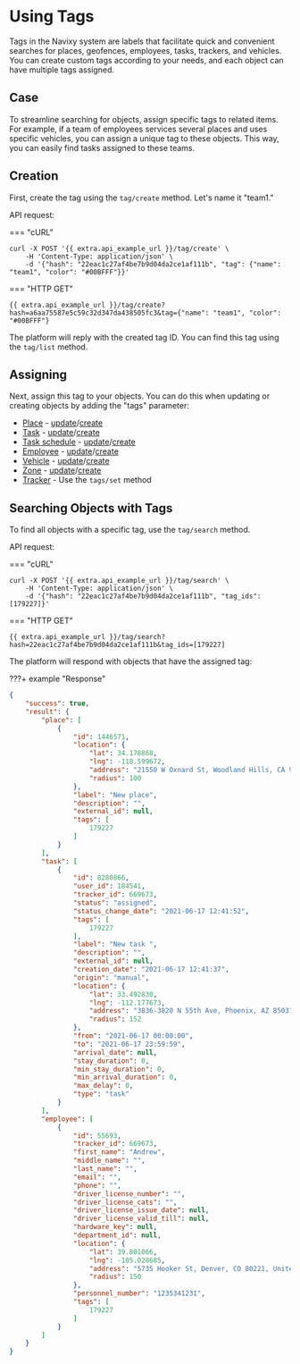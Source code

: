 # Using Tags

Tags in the Navixy system are labels that facilitate quick and convenient searches for places, geofences, employees, tasks, trackers, and vehicles. You can create custom tags according to your needs, and each object can have multiple tags assigned.

## Case

To streamline searching for objects, assign specific tags to related items. For example, if a team of employees services several places and uses specific vehicles, you can assign a unique tag to these objects. This way, you can easily find tasks assigned to these teams.

## Creation

First, create the tag using the `tag/create` method. Let's name it "team1."

API request:

=== "cURL"

```shell
curl -X POST '{{ extra.api_example_url }}/tag/create' \
    -H 'Content-Type: application/json' \
    -d '{"hash": "22eac1c27af4be7b9d04da2ce1af111b", "tag": {"name": "team1", "color": "#00BFFF"}}'
```

=== "HTTP GET"

```shell
{{ extra.api_example_url }}/tag/create?hash=a6aa75587e5c59c32d347da438505fc3&tag={"name": "team1", "color": "#00BFFF"}
```

The platform will reply with the created tag ID. You can find this tag using the `tag/list` method.

## Assigning

Next, assign this tag to your objects. You can do this when updating or creating objects by adding the "tags" parameter:

* [Place](../../resources/field_service/place/index.md#place-object) - [update](../../resources/field_service/place/index.md#update)/[create](../../resources/field_service/place/index.md#create)
* [Task](../../resources/field_service/task/index.md#task-object) - [update](../../resources/field_service/task/index.md#update)/[create](../../resources/field_service/task/index.md#create)
* [Task schedule](../../resources/field_service/task/schedule/index.md#task-schedule-entry-object) - [update](../../resources/field_service/task/schedule/index.md#update)/[create](../../resources/field_service/task/schedule/index.md#create)
* [Employee](../../resources/field_service/employee/index.md#employee-object) - [update](../../resources/field_service/employee/index.md#update)/[create](../../resources/field_service/employee/index.md#create)
* [Vehicle](../../resources/fleet/vehicle/index.md#vehicle-object) - [update](../../resources/fleet/vehicle/index.md#update)/[create](../../resources/fleet/vehicle/index.md#create)
* [Zone](../../resources/tracking/zone/index.md#entity-description) - [update](../../resources/tracking/zone/index.md#update)/[create](../../resources/tracking/zone/index.md#create)
* [Tracker](../../resources/tracking/tracker/index.md#tracker-object-structure) - Use the `tags/set` method

## Searching Objects with Tags

To find all objects with a specific tag, use the `tag/search` method.

API request:

=== "cURL"

```shell
curl -X POST '{{ extra.api_example_url }}/tag/search' \
    -H 'Content-Type: application/json' \
    -d '{"hash": "22eac1c27af4be7b9d04da2ce1af111b", "tag_ids": [179227]}'
```

=== "HTTP GET"

```shell
{{ extra.api_example_url }}/tag/search?hash=22eac1c27af4be7b9d04da2ce1af111b&tag_ids=[179227]
```

The platform will respond with objects that have the assigned tag:

???+ example "Response"

```json
{
    "success": true,
    "result": {
        "place": [
            {
                "id": 1446571,
                "location": {
                    "lat": 34.178868,
                    "lng": -118.599672,
                    "address": "21550 W Oxnard St, Woodland Hills, CA 91367, USA",
                    "radius": 100
                },
                "label": "New place",
                "description": "",
                "external_id": null,
                "tags": [
                    179227
                ]
            }
        ],
        "task": [
            {
                "id": 8280866,
                "user_id": 184541,
                "tracker_id": 669673,
                "status": "assigned",
                "status_change_date": "2021-06-17 12:41:52",
                "tags": [
                    179227
                ],
                "label": "New task ",
                "description": "",
                "external_id": null,
                "creation_date": "2021-06-17 12:41:37",
                "origin": "manual",
                "location": {
                    "lat": 33.492830,
                    "lng": -112.177673,
                    "address": "3836-3820 N 55th Ave, Phoenix, AZ 85031, USA",
                    "radius": 152
                },
                "from": "2021-06-17 00:00:00",
                "to": "2021-06-17 23:59:59",
                "arrival_date": null,
                "stay_duration": 0,
                "min_stay_duration": 0,
                "min_arrival_duration": 0,
                "max_delay": 0,
                "type": "task"
            }
        ],
        "employee": [
            {
                "id": 55693,
                "tracker_id": 669673,
                "first_name": "Andrew",
                "middle_name": "",
                "last_name": "",
                "email": "",
                "phone": "",
                "driver_license_number": "",
                "driver_license_cats": "",
                "driver_license_issue_date": null,
                "driver_license_valid_till": null,
                "hardware_key": null,
                "department_id": null,
                "location": {
                    "lat": 39.801066,
                    "lng": -105.028685,
                    "address": "5735 Hooker St, Denver, CO 80221, United States",
                    "radius": 150
                },
                "personnel_number": "1235341231",
                "tags": [
                    179227
                ]
            }
        ]
    }
}
```